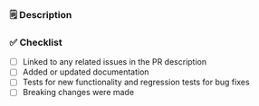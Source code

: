 ### :spiral_notepad: Description

<!-- Please describe what you added, and add a screenshot if possible.
     That makes it easier to understand the change so we can approve it faster. -->

### :white_check_mark: Checklist

<!--- Please include the following in your Pull Request when applicable -->

- [ ] Linked to any related issues in the PR description
- [ ] Added or updated documentation
- [ ] Tests for new functionality and regression tests for bug fixes
- [ ] Breaking changes were made
